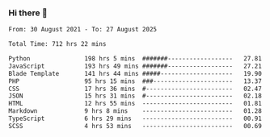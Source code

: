 ### Hi there 👋

<!--
**dominoto/dominoto** is a ✨ _special_ ✨ repository because its `README.md` (this file) appears on your GitHub profile.

Here are some ideas to get you started:

- 🔭 I’m currently working on ...
- 🌱 I’m currently learning ...
- 👯 I’m looking to collaborate on ...
- 🤔 I’m looking for help with ...
- 💬 Ask me about ...
- 📫 How to reach me: ...
- 😄 Pronouns: ...
- ⚡ Fun fact: ...
-->
<!--START_SECTION:waka-->

```txt
From: 30 August 2021 - To: 27 August 2025

Total Time: 712 hrs 22 mins

Python               198 hrs 5 mins  #######------------------   27.81 %
JavaScript           193 hrs 49 mins #######------------------   27.21 %
Blade Template       141 hrs 44 mins #####--------------------   19.90 %
PHP                  95 hrs 15 mins  ###----------------------   13.37 %
CSS                  17 hrs 36 mins  #------------------------   02.47 %
JSON                 15 hrs 31 mins  #------------------------   02.18 %
HTML                 12 hrs 55 mins  -------------------------   01.81 %
Markdown             9 hrs 8 mins    -------------------------   01.28 %
TypeScript           6 hrs 29 mins   -------------------------   00.91 %
SCSS                 4 hrs 53 mins   -------------------------   00.69 %
```

<!--END_SECTION:waka-->
